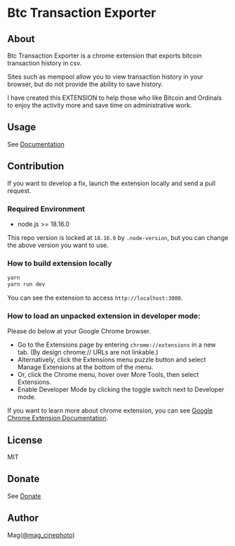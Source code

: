 # Btc Transaction Exporter

## About

Btc Transaction Exporter is a chrome extension that exports bitcoin transaction history in csv.

Sites such as mempool allow you to view transaction history in your browser, but do not provide the ability to save history.

I have created this EXTENSION to help those who like Bitcoin and Ordinals to enjoy the activity more and save time on administrative work.

## Usage

See [Documentation](https://btctransactionexporter.gitbook.io/docs)

## Contribution

If you want to develop a fix, launch the extension locally and send a pull request.

### Required Environment

* node.js >= 18.16.0

This repo version is locked at `18.16.0` by `.node-version`, but you can change the above version you want to use.

### How to build extension locally

```bash
yarn
yarn run dev
```

You can see the extension to access `http://localhost:3000`.

### How to load an unpacked extension in developer mode:

Please do below at your Google Chrome browser.

* Go to the Extensions page by entering `chrome://extensions` in a new tab. (By design chrome:// URLs are not linkable.)
* Alternatively, click the Extensions menu puzzle button and select Manage Extensions at the bottom of the menu.
* Or, click the Chrome menu, hover over More Tools, then select Extensions.
* Enable Developer Mode by clicking the toggle switch next to Developer mode.

If you want to learn more about chrome extension, you can see [Google Chrome Extension Documentation](https://developer.chrome.com/docs/extensions).

## License

MIT

## Donate

See [Donate](https://btctransactionexporter.gitbook.io/docs/donate)

## Author

Mag([@mag_cinephoto](https://twitter.com/mag_cinephoto))
